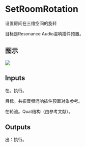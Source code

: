 # SetRoomRotation

设置房间在三维空间的旋转

目标是Resonance Audio混响插件预置。

## 图示

![]($-20221218-20410258.png)

## Inputs

在。执行。

目标。共振音频混响插件预置对象参考。

在轮流。Quat结构（由参考文献）。  

## Outputs

出：执行。
